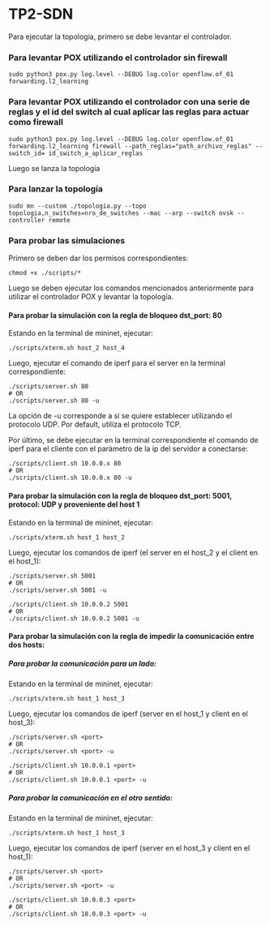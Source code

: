 # TP2-SDN

Para ejecutar la topología, primero se debe levantar el controlador.

### Para levantar POX utilizando el controlador sin firewall

```shell
sudo python3 pox.py log.level --DEBUG log.color openflow.of_01 forwarding.l2_learning
```

### Para levantar POX utilizando el controlador con una serie de reglas y el id del switch al cual aplicar las reglas para actuar como firewall

```shell
sudo python3 pox.py log.level --DEBUG log.color openflow.of_01 forwarding.l2_learning firewall --path_reglas="path_archivo_reglas" --switch_id= id_switch_a_aplicar_reglas
```

Luego se lanza la topología

### Para lanzar la topología
```shell
sudo mn --custom ./topologia.py --topo topologia,n_switches=nro_de_switches --mac --arp --switch ovsk --controller remote
```

### Para probar las simulaciones

Primero se deben dar los permisos correspondientes:

```shell
chmod +x ./scripts/*
```
Luego se deben ejecutar los comandos mencionados anteriormente para utilizar el controlador POX y levantar la topología.

#### Para probar la simulación con la regla de bloqueo dst_port: 80

Estando en la terminal de mininet, ejecutar:

```shell
./scripts/xterm.sh host_2 host_4
```

Luego, ejecutar el comando de iperf para el server en la terminal correspondiente:
```shell
./scripts/server.sh 80
# OR
./scripts/server.sh 80 -u
```
La opción de -u corresponde a si se quiere establecer utilizando el protocolo UDP. Por default, utiliza el protocolo TCP.

Por último, se debe ejecutar en la terminal correspondiente el comando de iperf para el cliente con el parámetro de la ip del servidor a conectarse:

```shell
./scripts/client.sh 10.0.0.x 80
# OR
./scripts/client.sh 10.0.0.x 80 -u
```

#### Para probar la simulación con la regla de bloqueo dst_port: 5001, protocol: UDP y proveniente del host 1

Estando en la terminal de mininet, ejecutar:

```shell
./scripts/xterm.sh host_1 host_2
```

Luego, ejecutar los comandos de iperf (el server en el host_2 y el client en el host_1):
```shell
./scripts/server.sh 5001
# OR
./scripts/server.sh 5001 -u
```

```shell
./scripts/client.sh 10.0.0.2 5001
# OR
./scripts/client.sh 10.0.0.2 5001 -u
```

#### Para probar la simulación con la regla de impedir la comunicación entre dos hosts:

##### Para probar la comunicación para un lado:

Estando en la terminal de mininet, ejecutar:

```shell
./scripts/xterm.sh host_1 host_3
```

Luego, ejecutar los comandos de iperf (server en el host_1 y client en el host_3):

```shell
./scripts/server.sh <port>
# OR
./scripts/server.sh <port> -u
```

```shell
./scripts/client.sh 10.0.0.1 <port>
# OR
./scripts/client.sh 10.0.0.1 <port> -u
```

##### Para probar la comunicación en el otro sentido:

Estando en la terminal de mininet, ejecutar:

```shell
./scripts/xterm.sh host_1 host_3
```

Luego, ejecutar los comandos de iperf (server en el host_3 y client en el host_1):

```shell
./scripts/server.sh <port>
# OR
./scripts/server.sh <port> -u
```

```shell
./scripts/client.sh 10.0.0.3 <port>
# OR
./scripts/client.sh 10.0.0.3 <port> -u
```














